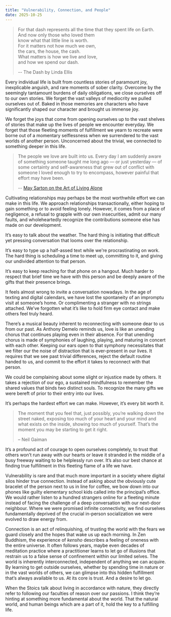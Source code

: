 ```yaml
---
title: "Vulnerability, Connection, and People"
date: 2025-10-25
---
```


> For that dash represents all the time
> that they spent life on Earth.  
> And now only those who loved them  
> know what that little line is worth.  
> For it matters not how much we own,  
> the cars, the house, the cash.  
> What matters is how we live and love,  
> and how we spend our dash.  
> 
> -- The Dash by Linda Ellis  
>

Every individual life is built from countless stories of paramount joy, inexplicable anguish, and rare moments of sober clarity. Overcome by the seemingly tantamount burdens of daily obligations, we close ourselves off to our own stories. We forget the vast valleys of mediocrity we pulled ourselves out of. Baked in those memories are characters who have significantly shaped our character and brought us immense joy. 

We forget the joys that come from opening ourselves up to the vast shelves of stories that make up the lives of people we encounter everyday. We forget that those fleeting moments of fulfillment we yearn to recreate were borne out of a momentary selflessness when we surrendered to the vast worlds of another person. Unconcerned about the trivial, we connected to something deeper in this life.

> The people we love are built into us. Every day I am suddenly aware of something someone taught me long ago — or just yesterday — of some certainty and self-awareness that grew out of conflict with someone I loved enough to try to encompass, however painful that effort may have been.  
> 
> -- [May Sarton on the Art of Living Alone](https://www.themarginalian.org/2023/05/17/may-sarton-living-alone/)
> 

Cultivating relationships may perhaps be the most worthwhile effort we can make in this life. We approach relationships transactionally, either hoping to gain something or to avoid feeling lonely. However, it comes from a place of negligence, a refusal to grapple with our own insecurities, admit our many faults, and wholeheartedly recognize the contributions someone else has made on our development. 

It’s easy to talk about the weather. The hard thing is initiating that difficult yet pressing conversation that looms over the relationship.

It’s easy to type up a half-assed text while we're procrastinating on work. The hard thing is scheduling a time to meet up, committing to it, and giving our undivided attention to that person. 

It’s easy to keep reaching for that phone on a hangout. Much harder to respect that brief time we have with this person and be deeply aware of the gifts that their presence brings.

It feels almost wrong to invite a conversation nowadays. In the age of texting and digital calendars, we have lost the spontaneity of an impromptu visit at someone’s home. Or complimenting a stranger with no strings attached. We’ve forgotten what it’s like to hold firm eye contact and make others feel truly heard. 

There’s a musical beauty inherent to reconnecting with someone dear to us from our past. As Anthony Demelo reminds us, love is like an unending chorus that continues playing even in their absence. For that unending chorus is made of symphonies of laughing, playing, and maturing in concert with each other. Keeping our ears open to that symphony necessitates that we filter our the noise of distraction that is ever-present in our lives. It requires that we see past trivial differences, reject the default routine handed to us, and commit to the effort it takes to reconnect with that person.

We could be complaining about some slight or injustice made by others. It takes a rejection of our ego, a sustained mindfulness to remember the shared values that binds two distinct souls. To recognize the many gifts we were bereft of prior to their entry into our lives. 

It’s perhaps the hardest effort we can make. However, it’s every bit worth it.

> The moment that you feel that, just possibly, you’re walking down the street naked, exposing too much of your heart and your mind and what exists on the inside, showing too much of yourself. That’s the moment you may be starting to get it right.
> 
> 
> – Neil Gaiman
> 

It’s a profound act of courage to open ourselves completely, to trust that others won’t run away with our hearts or leave it stranded in the middle of a busy freeway waiting to be helplessly run over. It’s also our best chance at finding true fulfillment in this fleeting flame of a life we have. 

Vulnerability is rare and that much more important in a society where digital silos hinder true connection. Instead of asking about the obviously cute bracelet of the person next to us in line for coffee, we bow down into our phones like guilty elementary school kids called into the principal’s office. We would rather listen to a hundred strangers online for a fleeting minute instead of facing the challenge of a deep conversation with our next-door neighbour. Where we were promised infinite connectivity, we find ourselves fundamentally deprived of the crucial in-person socialization we were evolved to draw energy from.

Connection is an act of relinquishing, of trusting the world with the fears we guard closely and the hopes that wake us up each morning. In Zen Buddhism, the experience of *kensho* describes a feeling of oneness with the entire universe. It often follows years, maybe even decades of meditation practice where a practitioner learns to let go of illusions that restrain us to a false sense of confinement within our limited selves. The world is inherently interconnected, independent of anything we can acquire. By learning to get outside ourselves, whether by spending time in nature or in the vast worlds of others, we can glimpse into this hidden fulfillment that’s always available to us. At its core is trust. And a desire to let go.

When the Stoics talk about living in accordance with nature, they directly refer to following our faculties of reason over our passions. I think they’re hinting at something more fundamental about the world. That the natural world, and human beings which are a part of it, hold the key to a fulfilling life.